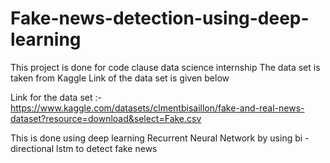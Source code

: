 # Fake-news-detection-using-deep-learning
This project is done for code clause data science internship
The data set is taken from Kaggle Link of the data set is given below

Link for the data set :- https://www.kaggle.com/datasets/clmentbisaillon/fake-and-real-news-dataset?resource=download&select=Fake.csv

This is done using deep learning Recurrent Neural Network by using bi - directional lstm to detect fake news 
